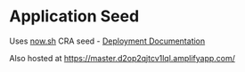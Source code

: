 


# Application Seed 
Uses [now.sh](https://zeit.co/) CRA seed - [Deployment Documentation](https://zeit.co/guides/deploying-react-with-now-cra)


Also hosted at https://master.d2op2qjtcv1lql.amplifyapp.com/
